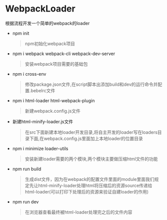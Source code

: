 # WebpackLoader
根据流程开发一个简单的webpack的loader
* npm init
  > npm初始化webpack项目
* npm i webpack webpack-cli webpack-dev-server
  > 安装webpack项目需要的基础包
* npm i cross-env
  > 修改package.json文件,在script脚本出添加build和dev的运行命令并配置.bebelrc文件
* npm i html-loader html-webpack-plugin
  > 新建webpack.config.js文件
* 新建html-minify-loader.js文件
  > 在src下面新建本地loader开发目录,将自主开发的loader写在loaders目录下面,在webpack.config.js里面加上本地loader的位置目录
* npm i minimize loader-utils
  > 安装新建loader需要的两个模块,两个模块主要做压缩html文件的功能
* npm run build
  > 生成dist文件，因为在webpack的配置文件里面的module里面我们规定先让html-minify-loader处理html将压缩后的资源source传递给html-loader(可以打印下处理后的资源来验证自建loader的作用)
* npm run dev
    > 在浏览器查看最终被html-loader处理完之后的文件内容

